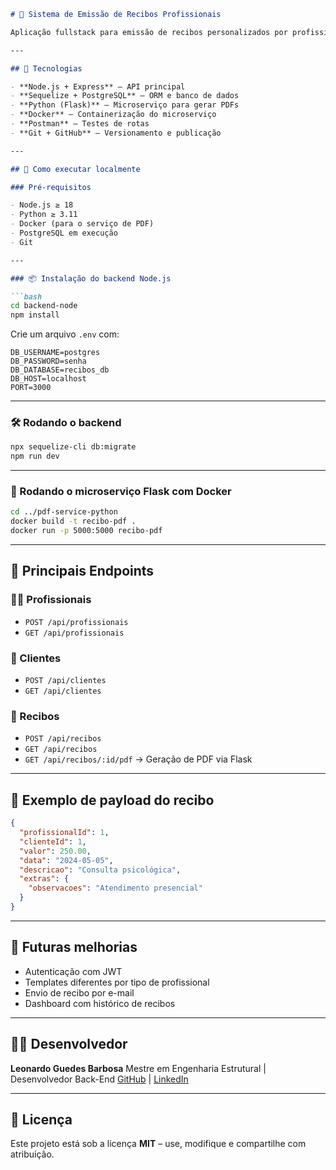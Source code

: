 ````markdown
# 📄 Sistema de Emissão de Recibos Profissionais

Aplicação fullstack para emissão de recibos personalizados por profissionais (como médicos, psicólogos, engenheiros, etc), com geração automática de PDF via microserviço Python + WeasyPrint.

---

## 🧱 Tecnologias

- **Node.js + Express** – API principal
- **Sequelize + PostgreSQL** – ORM e banco de dados
- **Python (Flask)** – Microserviço para gerar PDFs
- **Docker** – Containerização do microserviço
- **Postman** – Testes de rotas
- **Git + GitHub** – Versionamento e publicação

---

## 🚀 Como executar localmente

### Pré-requisitos

- Node.js ≥ 18
- Python ≥ 3.11
- Docker (para o serviço de PDF)
- PostgreSQL em execução
- Git

---

### 📦 Instalação do backend Node.js

```bash
cd backend-node
npm install
````

Crie um arquivo `.env` com:

```env
DB_USERNAME=postgres
DB_PASSWORD=senha
DB_DATABASE=recibos_db
DB_HOST=localhost
PORT=3000
```

---

### 🛠️ Rodando o backend

```bash
npx sequelize-cli db:migrate
npm run dev
```

---

### 🐍 Rodando o microserviço Flask com Docker

```bash
cd ../pdf-service-python
docker build -t recibo-pdf .
docker run -p 5000:5000 recibo-pdf
```

---

## 🔌 Principais Endpoints

### 👨‍⚕️ Profissionais

* `POST /api/profissionais`
* `GET /api/profissionais`

### 👤 Clientes

* `POST /api/clientes`
* `GET /api/clientes`

### 📄 Recibos

* `POST /api/recibos`
* `GET /api/recibos`
* `GET /api/recibos/:id/pdf` → Geração de PDF via Flask

---

## 🧾 Exemplo de payload do recibo

```json
{
  "profissionalId": 1,
  "clienteId": 1,
  "valor": 250.00,
  "data": "2024-05-05",
  "descricao": "Consulta psicológica",
  "extras": {
    "observacoes": "Atendimento presencial"
  }
}
```

---

## 🧰 Futuras melhorias

* Autenticação com JWT
* Templates diferentes por tipo de profissional
* Envio de recibo por e-mail
* Dashboard com histórico de recibos

---

## 🧑‍💻 Desenvolvedor

**Leonardo Guedes Barbosa**
Mestre em Engenharia Estrutural | Desenvolvedor Back-End
[GitHub](https://github.com/Uriann26) | [LinkedIn](https://linkedin.com)

---

## 📝 Licença

Este projeto está sob a licença **MIT** – use, modifique e compartilhe com atribuição.

```
